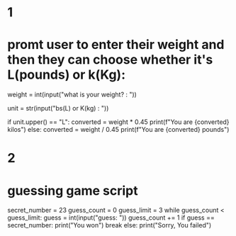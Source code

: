 
# 1

# promt user to enter their weight and then they can choose whether it's L(pounds) or k(Kg):

weight = int(input("what is your weight? : "))

unit = str(input("bs(L) or K(kg) : "))

if unit.upper() == "L":
    converted = weight * 0.45
    print(f"You are {converted} kilos")
else:
    converted = weight / 0.45
    print(f"You are {converted} pounds")

# 2
# guessing game script
secret_number = 23
guess_count = 0 
guess_limit = 3
while guess_count < guess_limit:
    guess = int(input("guess: "))
    guess_count += 1
    if guess == secret_number:
        print("You won")
        break
else:
    print("Sorry, You failed")
